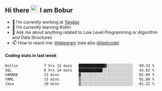 ## Hi there <img src="https://media.giphy.com/media/hvRJCLFzcasrR4ia7z/giphy.gif" width="25px" height="25px"> I am Bobur

- 💼 I’m currently working at [Yandex](https://yandex.ru/)
- 🌱 I’m currently learning Kotlin
- 💬 Ask me about anything related to Low Level Programming or Algorithm and Data Structures
- 📫 How to reach me: [@telegram](https://t.me/octoant) (see also [@leetcode](https://leetcode.com/octoant/))    

#### Coding stats in last week

<!--START_SECTION:waka-->

```txt
Kotlin            7 hrs 12 mins   ████████████▓░░░░░░░░░░░░   50.33 %
SQL               6 hrs 14 mins   ███████████░░░░░░░░░░░░░░   43.62 %
YAMAKE            23 mins         ▓░░░░░░░░░░░░░░░░░░░░░░░░   02.69 %
YAML              15 mins         ▒░░░░░░░░░░░░░░░░░░░░░░░░   01.80 %
Java              10 mins         ▒░░░░░░░░░░░░░░░░░░░░░░░░   01.22 %
```

<!--END_SECTION:waka-->
